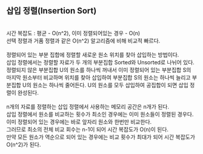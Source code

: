 ## 삽입 정렬(Insertion Sort)
<br>
시간 복잡도 : 평균 - O(n^2), 이미 정렬되어있는 경우 - O(n)<br>
선택 정렬과 거품 정렬과 같은 O(n^2) 알고리즘에 비해 비교적 빠르다.<br>
<br>
정렬되어 있는 부분 집합에 정렬할 새로운 원소 위치를 찾아 삽입하는 방법이다.<br>
삽입 정렬에서는 정렬할 자료가 두 개의 부분집합 Sorted와 Unsorted로 나뉘어 있다.<br>
정렬되지 않은 부분집합 U의 원소를 하나씩 꺼내서 이미 정렬되어 있는 부분집합 S의 마지막 원소부터 비교하며 위치를 찾아 삽입하여 부분집합 S의 원소는 하나씩 늘리고 부분집합 U의 원소는 하나씩 줄어든다. U의 원소를 모두 삽입하여 공집합이 되면 삽입 정렬이 완성된다.<br>
<br>
n개의 자료를 정렬하는 삽입 정렬에서 사용하는 메모리 공간은 n개가 된다.<br>
삽입 정렬에서 원소를 비교하는 횟수가 최소인 경우에는 이미 원소들이 정렬된 경우다.<br>
이미 정렬되어 있는 경우에는 바로 앞자리 원소와 한번만 비교한다.<br>
그러므로 최소의 전체 비교 회수는 n-1이 되어 시간 복잡도가 O(n)이 된다.<br>
만약 모든 원소가 역순으로 되어 있는 경우에는 비교 횟수가 최대가 되어 시간 복잡도가 O(n^2)가 된다. 

